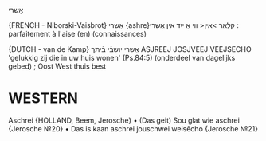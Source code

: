 אַשרי

{FRENCH - Niborski-Vaisbrot}
אַשרי‏ ‎{ashre‎}‏ : קלאָר‏ >אין‏< ווי אַ ייִד אין אַשרי	parfaitement à l'aise (en) (connaissances)

{DUTCH - van de Kamp}
אַשרי יושבֿי בֿיתך
ASJREEJ JOSJVEEJ VEEJSECHO
'gelukkig zij die in uw huis wonen' (Ps.84:5) (onderdeel van dagelijks gebed) ; Oost West thuis best

WESTERN
========

Aschrei {HOLLAND, Beem, Jerosche}
	•	(Das geit) Sou glat wie aschrei {Jerosche №20}
	•	Das is kaan aschrei jouschwei weisêcho {Jerosche №21}
